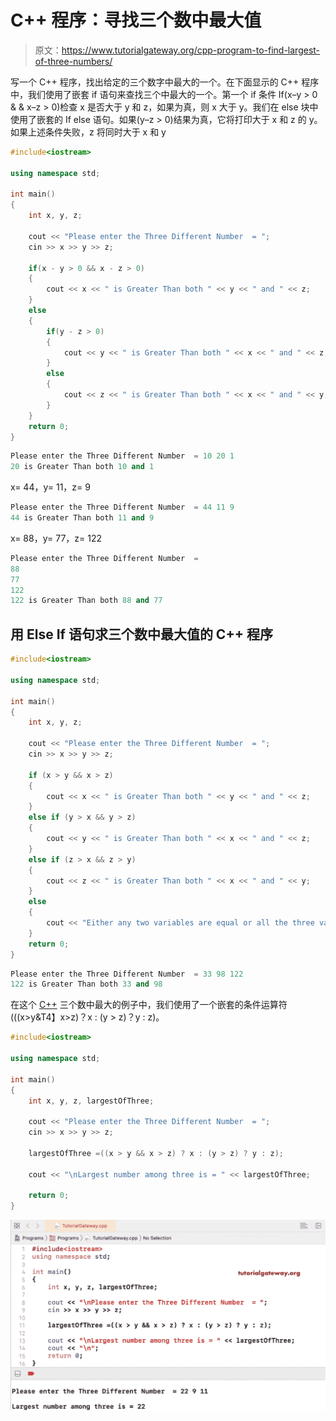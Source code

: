 # C++ 程序：寻找三个数中最大值

> 原文：<https://www.tutorialgateway.org/cpp-program-to-find-largest-of-three-numbers/>

写一个 C++ 程序，找出给定的三个数字中最大的一个。在下面显示的 C++ 程序中，我们使用了嵌套 if 语句来查找三个中最大的一个。第一个 if 条件 If(x–y > 0 & & x–z > 0)检查 x 是否大于 y 和 z，如果为真，则 x 大于 y。我们在 else 块中使用了嵌套的 If else 语句。如果(y–z > 0)结果为真，它将打印大于 x 和 z 的 y。如果上述条件失败，z 将同时大于 x 和 y

```cpp
#include<iostream>

using namespace std;

int main()
{
	int x, y, z;

	cout << "Please enter the Three Different Number  = ";
	cin >> x >> y >> z;

	if(x - y > 0 && x - z > 0)
	{
    	cout << x << " is Greater Than both " << y << " and " << z;  
	}         
	else
	{
		if(y - z > 0)
    	{
	  		cout << y << " is Greater Than both " << x << " and " << z;  
		}     
   		else
    	{
      		cout << z << " is Greater Than both " << x << " and " << y;  
		}
  	}
 	return 0;
}
```

```cpp
Please enter the Three Different Number  = 10 20 1
20 is Greater Than both 10 and 1
```

x= 44，y= 11，z= 9

```cpp
Please enter the Three Different Number  = 44 11 9
44 is Greater Than both 11 and 9
```

x= 88，y= 77，z= 122

```cpp
Please enter the Three Different Number  = 
88
77
122
122 is Greater Than both 88 and 77
```

## 用 Else If 语句求三个数中最大值的 C++ 程序

```cpp
#include<iostream>

using namespace std;

int main()
{
    int x, y, z;

    cout << "Please enter the Three Different Number  = ";
    cin >> x >> y >> z;

    if (x > y && x > z)
    {
        cout << x << " is Greater Than both " << y << " and " << z;
    }
    else if (y > x && y > z)
    {
        cout << y << " is Greater Than both " << x << " and " << z;
    }
    else if (z > x && z > y)
    {
        cout << z << " is Greater Than both " << x << " and " << y;
    }
    else
    {
        cout << "Either any two variables are equal or all the three values are equal";
    }
    return 0;
}
```

```cpp
Please enter the Three Different Number  = 33 98 122
122 is Greater Than both 33 and 98
```

在这个 [C++](https://www.tutorialgateway.org/cpp-programs/) 三个数中最大的例子中，我们使用了一个嵌套的条件运算符(((x>y&T4】x>z)？x : (y > z)？y : z)。

```cpp
#include<iostream>

using namespace std;

int main()
{
	int x, y, z, largestOfThree;

	cout << "Please enter the Three Different Number  = ";
	cin >> x >> y >> z;

	largestOfThree =((x > y && x > z) ? x : (y > z) ? y : z);

	cout << "\nLargest number among three is = " << largestOfThree;

 	return 0;
}
```

![C++ Program to find Largest of Three Numbers 3](img/0b4205a07d414cd2ce129fe34be9e278.png)